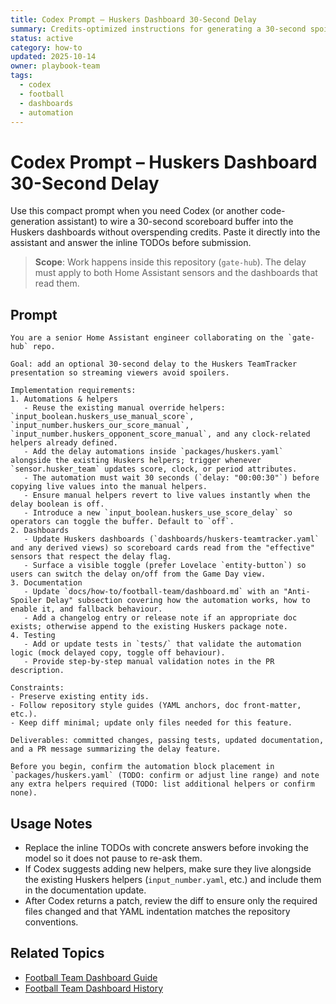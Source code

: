 ```yaml
---
title: Codex Prompt – Huskers Dashboard 30-Second Delay
summary: Credits-optimized instructions for generating a 30-second spoiler buffer on the football dashboards and refreshing the supporting documentation.
status: active
category: how-to
updated: 2025-10-14
owner: playbook-team
tags:
  - codex
  - football
  - dashboards
  - automation
---
```


# Codex Prompt – Huskers Dashboard 30-Second Delay

Use this compact prompt when you need Codex (or another code-generation assistant) to wire a 30-second scoreboard buffer into the Huskers dashboards without overspending credits. Paste it directly into the assistant and answer the inline TODOs before submission.

> **Scope**: Work happens inside this repository (`gate-hub`). The delay must apply to both Home Assistant sensors and the dashboards that read them.

## Prompt

```text
You are a senior Home Assistant engineer collaborating on the `gate-hub` repo.

Goal: add an optional 30-second delay to the Huskers TeamTracker presentation so streaming viewers avoid spoilers.

Implementation requirements:
1. Automations & helpers
   - Reuse the existing manual override helpers: `input_boolean.huskers_use_manual_score`, `input_number.huskers_our_score_manual`, `input_number.huskers_opponent_score_manual`, and any clock-related helpers already defined.
   - Add the delay automations inside `packages/huskers.yaml` alongside the existing Huskers helpers; trigger whenever `sensor.husker_team` updates score, clock, or period attributes.
   - The automation must wait 30 seconds (`delay: "00:00:30"`) before copying live values into the manual helpers.
   - Ensure manual helpers revert to live values instantly when the delay boolean is off.
   - Introduce a new `input_boolean.huskers_use_score_delay` so operators can toggle the buffer. Default to `off`.
2. Dashboards
   - Update Huskers dashboards (`dashboards/huskers-teamtracker.yaml` and any derived views) so scoreboard cards read from the "effective" sensors that respect the delay flag.
   - Surface a visible toggle (prefer Lovelace `entity-button`) so users can switch the delay on/off from the Game Day view.
3. Documentation
   - Update `docs/how-to/football-team/dashboard.md` with an "Anti-Spoiler Delay" subsection covering how the automation works, how to enable it, and fallback behaviour.
   - Add a changelog entry or release note if an appropriate doc exists; otherwise append to the existing Huskers package note.
4. Testing
   - Add or update tests in `tests/` that validate the automation logic (mock delayed copy, toggle off behaviour).
   - Provide step-by-step manual validation notes in the PR description.

Constraints:
- Preserve existing entity ids.
- Follow repository style guides (YAML anchors, doc front-matter, etc.).
- Keep diff minimal; update only files needed for this feature.

Deliverables: committed changes, passing tests, updated documentation, and a PR message summarizing the delay feature.

Before you begin, confirm the automation block placement in `packages/huskers.yaml` (TODO: confirm or adjust line range) and note any extra helpers required (TODO: list additional helpers or confirm none).
```

## Usage Notes
- Replace the inline TODOs with concrete answers before invoking the model so it does not pause to re-ask them.
- If Codex suggests adding new helpers, make sure they live alongside the existing Huskers helpers (`input_number.yaml`, etc.) and include them in the documentation update.
- After Codex returns a patch, review the diff to ensure only the required files changed and that YAML indentation matches the repository conventions.

## Related Topics
- [Football Team Dashboard Guide](dashboard.md)
- [Football Team Dashboard History](../../explanation/football-team-dashboard-history.md)
